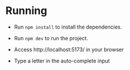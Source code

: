 # Running

- Run `npm install` to install the dependencies.

- Run `npm dev` to run the project.

- Access http://localhost:5173/ in your browser

- Type a letter in the auto-complete input
